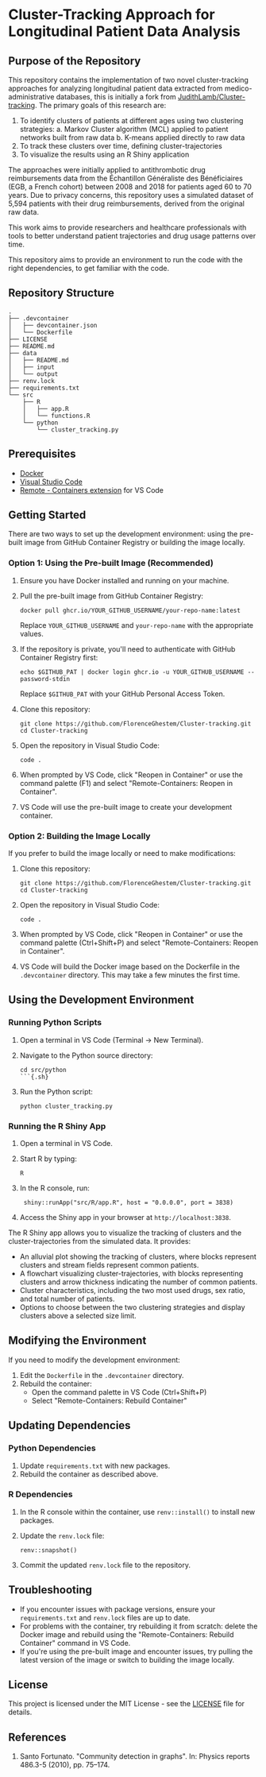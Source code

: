 # Cluster-Tracking Approach for Longitudinal Patient Data Analysis

## Purpose of the Repository

This repository contains the implementation of two novel cluster-tracking approaches for analyzing longitudinal patient data extracted from medico-administrative databases, this is initially a fork from [JudithLamb/Cluster-tracking](https://github.com/JudithLamb/Cluster-tracking). The primary goals of this research are:

1. To identify clusters of patients at different ages using two clustering strategies:
   a. Markov Cluster algorithm (MCL) applied to patient networks built from raw data
   b. K-means applied directly to raw data
2. To track these clusters over time, defining cluster-trajectories
3. To visualize the results using an R Shiny application

The approaches were initially applied to antithrombotic drug reimbursements data from the Échantillon Généraliste des Bénéficiaires (EGB, a French cohort) between 2008 and 2018 for patients aged 60 to 70 years. Due to privacy concerns, this repository uses a simulated dataset of 5,594 patients with their drug reimbursements, derived from the original raw data.

This work aims to provide researchers and healthcare professionals with tools to better understand patient trajectories and drug usage patterns over time.

This repository aims to provide an environment to run the code with the right dependencies, to get familiar with the code.

## Repository Structure

```{.sh}
.
├── .devcontainer
│   ├── devcontainer.json
│   └── Dockerfile
├── LICENSE
├── README.md
├── data
│   ├── README.md
│   ├── input
│   └── output
├── renv.lock
├── requirements.txt
└── src
    ├── R
    │   ├── app.R
    │   └── functions.R
    └── python
        └── cluster_tracking.py
```

## Prerequisites

- [Docker](https://www.docker.com/products/docker-desktop)
- [Visual Studio Code](https://code.visualstudio.com/)
- [Remote - Containers extension](https://marketplace.visualstudio.com/items?itemName=ms-vscode-remote.remote-containers) for VS Code

## Getting Started

There are two ways to set up the development environment: using the pre-built image from GitHub Container Registry or building the image locally.

### Option 1: Using the Pre-built Image (Recommended)

1. Ensure you have Docker installed and running on your machine.

2. Pull the pre-built image from GitHub Container Registry:

   ```{.sh}
   docker pull ghcr.io/YOUR_GITHUB_USERNAME/your-repo-name:latest
   ```

   Replace `YOUR_GITHUB_USERNAME` and `your-repo-name` with the appropriate values.

3. If the repository is private, you'll need to authenticate with GitHub Container Registry first:

   ```{.sh}
   echo $GITHUB_PAT | docker login ghcr.io -u YOUR_GITHUB_USERNAME --password-stdin
   ```

   Replace `$GITHUB_PAT` with your GitHub Personal Access Token.

4. Clone this repository:

   ```{.sh}
   git clone https://github.com/FlorenceGhestem/Cluster-tracking.git
   cd Cluster-tracking
   ```

5. Open the repository in Visual Studio Code:

   ```{.sh}
   code .
   ```

6. When prompted by VS Code, click "Reopen in Container" or use the command palette (F1) and select "Remote-Containers: Reopen in Container".

7. VS Code will use the pre-built image to create your development container.

### Option 2: Building the Image Locally

If you prefer to build the image locally or need to make modifications:

1. Clone this repository:

   ```{.sh}
   git clone https://github.com/FlorenceGhestem/Cluster-tracking.git
   cd Cluster-tracking
   ```

2. Open the repository in Visual Studio Code:

   ```{.sh}
   code .
   ```

3. When prompted by VS Code, click "Reopen in Container" or use the command palette (Ctrl+Shift+P) and select "Remote-Containers: Reopen in Container".

4. VS Code will build the Docker image based on the Dockerfile in the `.devcontainer` directory. This may take a few minutes the first time.

## Using the Development Environment

### Running Python Scripts

1. Open a terminal in VS Code (Terminal -> New Terminal).
2. Navigate to the Python source directory:

   ```{.sh}
   cd src/python
   ```{.sh}

3. Run the Python script:

   ```{.sh}
   python cluster_tracking.py
   ```

### Running the R Shiny App

1. Open a terminal in VS Code.

2. Start R by typing:

   ```{.sh}
   R
   ```

3. In the R console, run:

   ```{r}
    shiny::runApp("src/R/app.R", host = "0.0.0.0", port = 3838)
   ```

4. Access the Shiny app in your browser at `http://localhost:3838`.

The R Shiny app allows you to visualize the tracking of clusters and the cluster-trajectories from the simulated data. It provides:

- An alluvial plot showing the tracking of clusters, where blocks represent clusters and stream fields represent common patients.
- A flowchart visualizing cluster-trajectories, with blocks representing clusters and arrow thickness indicating the number of common patients.
- Cluster characteristics, including the two most used drugs, sex ratio, and total number of patients.
- Options to choose between the two clustering strategies and display clusters above a selected size limit.

## Modifying the Environment

If you need to modify the development environment:

1. Edit the `Dockerfile` in the `.devcontainer` directory.
2. Rebuild the container:
   - Open the command palette in VS Code (Ctrl+Shift+P)
   - Select "Remote-Containers: Rebuild Container"

## Updating Dependencies

### Python Dependencies

1. Update `requirements.txt` with new packages.
2. Rebuild the container as described above.

### R Dependencies

1. In the R console within the container, use `renv::install()` to install new packages.
2. Update the `renv.lock` file:

   ```{R}
   renv::snapshot()
   ```

3. Commit the updated `renv.lock` file to the repository.

## Troubleshooting

- If you encounter issues with package versions, ensure your `requirements.txt` and `renv.lock` files are up to date.
- For problems with the container, try rebuilding it from scratch: delete the Docker image and rebuild using the "Remote-Containers: Rebuild Container" command in VS Code.
- If you're using the pre-built image and encounter issues, try pulling the latest version of the image or switch to building the image locally.

## License

This project is licensed under the MIT License - see the [LICENSE](LICENSE) file for details.

## References

1. Santo Fortunato. "Community detection in graphs". In: Physics reports 486.3-5 (2010), pp. 75–174.
